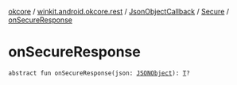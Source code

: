 [okcore](../../../index.md) / [winkit.android.okcore.rest](../../index.md) / [JsonObjectCallback](../index.md) / [Secure](index.md) / [onSecureResponse](./on-secure-response.md)

# onSecureResponse

`abstract fun onSecureResponse(json: `[`JSONObject`](https://developer.android.com/reference/org/json/JSONObject.html)`): `[`T`](index.md#T)`?`